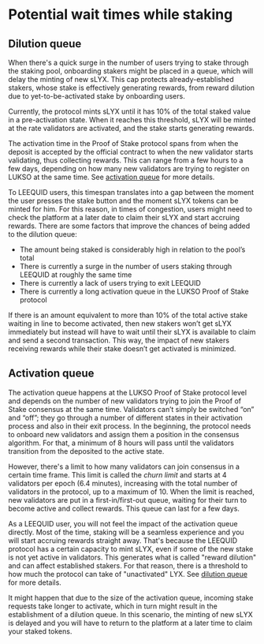 # Potential wait times while staking

## Dilution queue

When there's a quick surge in the number of users trying to stake through the staking pool, onboarding stakers might be placed in a queue, which will delay the minting of new sLYX. This cap protects already-established stakers, whose stake is effectively generating rewards, from reward dilution due to yet-to-be-activated stake by onboarding users.&#x20;

Currently, the protocol mints sLYX until it has 10% of the total staked value in a pre-activation state. When it reaches this threshold, sLYX will be minted at the rate validators are activated, and the stake starts generating rewards.

The activation time in the Proof of Stake protocol spans from when the deposit is accepted by the official contract to when the new validator starts validating, thus collecting rewards. This can range from a few hours to a few days, depending on how many new validators are trying to register on LUKSO at the same time. See [activation queue](potential-wait-times-while-staking.md#activation-queue) for more details.

To LEEQUID users, this timespan translates into a gap between the moment the user presses the stake button and the moment sLYX tokens can be minted for him. For this reason, in times of congestion, users might need to check the platform at a later date to claim their sLYX and start accruing rewards. There are some factors that improve the chances of being added to the dilution queue:

* The amount being staked is considerably high in relation to the pool’s total
* There is currently a surge in the number of users staking through LEEQUID at roughly the same time
* There is currently a lack of users trying to exit LEEQUID
* There is currently a long activation queue in the LUKSO Proof of Stake protocol

If there is an amount equivalent to more than 10% of the total active stake waiting in line to become activated, then new stakers won’t get sLYX immediately but instead will have to wait until their sLYX is available to claim and send a second transaction. This way, the impact of new stakers receiving rewards while their stake doesn’t get activated is minimized.

## Activation queue

The activation queue happens at the LUKSO Proof of Stake protocol level and depends on the number of new validators trying to join the Proof of Stake consensus at the same time. Validators can’t simply be switched “on” and “off”; they go through a number of different states in their activation process and also in their exit process. In the beginning, the protocol needs to onboard new validators and assign them a position in the consensus algorithm. For that, a minimum of 8 hours will pass until the validators transition from the deposited to the active state.

However, there's a limit to how many validators can join consensus in a certain time frame. This limit is called the _churn limit_ and starts at 4 validators per epoch (6.4 minutes), increasing with the total number of validators in the protocol, up to a maximum of 10. When the limit is reached, new validators are put in a first-in/first-out queue, waiting for their turn to become active and collect rewards. This queue can last for a few days.

As a LEEQUID user, you will not feel the impact of the activation queue directly. Most of the time, staking will be a seamless experience and you will start accruing rewards straight away. That's because the LEEQUID protocol has a certain capacity to mint sLYX, even if some of the new stake is not yet active in validators. This generates what is called "reward dilution" and can affect established stakers. For that reason, there is a threshold to how much the protocol can take of "unactivated" LYX. See [dilution queue](potential-wait-times-while-staking.md#dilution-queue) for more details.

It might happen that due to the size of the activation queue, incoming stake requests take longer to activate, which in turn might result in the establishment of a dilution queue. In this scenario, the minting of new sLYX is delayed and you will have to return to the platform at a later time to claim your staked tokens.&#x20;
